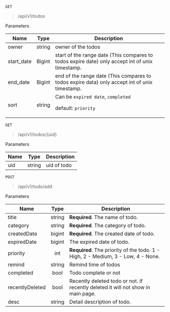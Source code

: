 `GET`
> /api/v1/todos

Parameters

Name		|Type    |Description                                              
----------|:------:|---------------------------------------------------------
owner	  | string |owner of the todos                                                         
start_date| Bigint |start of the range date (This compares to todos expire date) only accept int of unix timestamp.
end_date  | Bigint |end of the range date (This compares to todos expire data) only accept int of unix timestamp.     
sort	  | string |Can be `expired date`, `completed`<p> default: `priority`



`GET`
> /api/v1/todos/{uid}

Parameters

Name	  |Type    |Description                                              
----------|:------:|---------------------------------------------------------
uid 	  | string |uid of todo



`POST`
> /api/v1/todo/add

Parameters

Name		   |  Type  |Description                                     
---------------|:------:|------------------------------------------------
title          | string |**Required**. The name of todo.                 
category       | string |**Required**. The category of todo.             
createdDate    | bigint |**Required**. The created date of todo.         
expiredDate    | bigint |The expired date of todo.                       
priority       |  int   |**Required**. The priority of the todo. 1 - High, 2 - Medium, 3 - Low, 4 - None.
remind         | string |Remind time of todos
completed      |  bool  |Todo complete or not
recentlyDeleted|  bool  |Recently deleted todo or not. if recently deleted it will not show in main page.
desc           | string |Detail description of todo.

